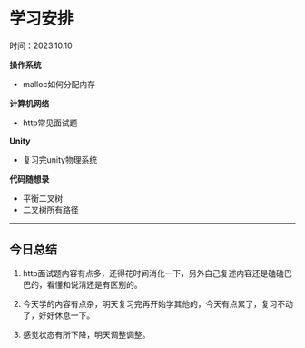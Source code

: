 # 学习安排

时间：2023.10.10

**操作系统**

- malloc如何分配内存

**计算机网络**

- http常见面试题

**Unity**

- 复习完unity物理系统

**代码随想录**

- 平衡二叉树
- 二叉树所有路径

---

## 今日总结

1. http面试题内容有点多，还得花时间消化一下，另外自己复述内容还是磕磕巴巴的，看懂和说清还是有区别的。

2. 今天学的内容有点杂，明天复习完再开始学其他的，今天有点累了，复习不动了，好好休息一下。

3. 感觉状态有所下降，明天调整调整。
